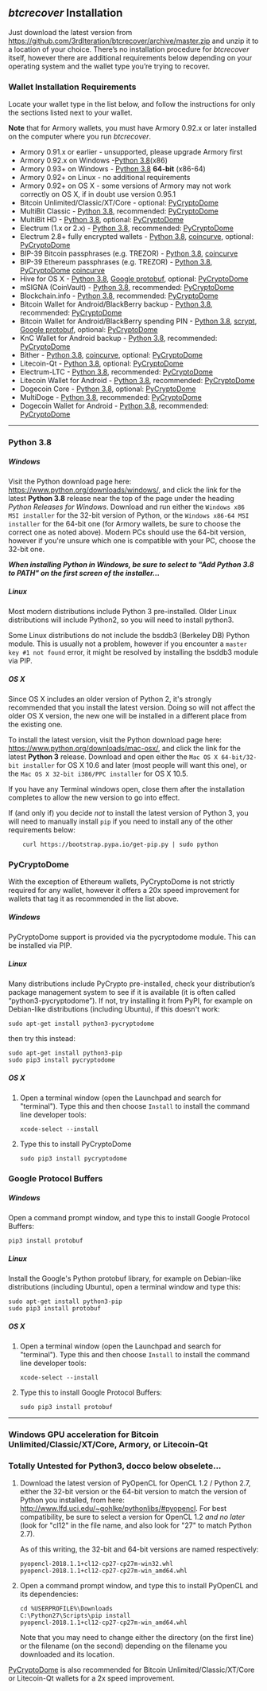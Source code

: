 ## *btcrecover* Installation ##

Just download the latest version from <https://github.com/3rdIteration/btcrecover/archive/master.zip> and unzip it to a location of your choice. There’s no installation procedure for *btcrecover* itself, however there are additional requirements below depending on your operating system and the wallet type you’re trying to recover.

### Wallet Installation Requirements ###

Locate your wallet type in the list below, and follow the instructions for only the sections listed next to your wallet.

**Note** that for Armory wallets, you must have Armory 0.92.x or later installed on the computer where you run *btcrecover*.

 * Armory 0.91.x or earlier - unsupported, please upgrade Armory first
 * Armory 0.92.x on Windows -[Python 3.8](#python-38)(x86)
 * Armory 0.93+ on Windows - [Python 3.8](#python-38) **64-bit** (x86-64)
 * Armory 0.92+ on Linux - no additional requirements
 * Armory 0.92+ on OS X - some versions of Armory may not work correctly on OS X, if in doubt use version 0.95.1
 * Bitcoin Unlimited/Classic/XT/Core - optional: [PyCryptoDome](#pycryptodome)
 * MultiBit Classic - [Python 3.8](#python-38), recommended: [PyCryptoDome](#pycryptodome)
 * MultiBit HD - [Python 3.8](#python-38), optional: [PyCryptoDome](#pycryptodome)
 * Electrum (1.x or 2.x) - [Python 3.8](#python-38), recommended: [PyCryptoDome](#pycryptodome)
 * Electrum 2.8+ fully encrypted wallets - [Python 3.8](#python-38), [coincurve](Seedrecover_Quick_Start_Guide.md#installation), optional: [PyCryptoDome](#pycryptodome)
 * BIP-39 Bitcoin passphrases (e.g. TREZOR) - [Python 3.8](#python-38), [coincurve](Seedrecover_Quick_Start_Guide.md#installation)
 * BIP-39 Ethereum passphrases (e.g. TREZOR) - [Python 3.8](#python-38), [PyCryptoDome](#pycryptodome) [coincurve](Seedrecover_Quick_Start_Guide.md#installation)
 * Hive for OS X - [Python 3.8](#python-38), [Google protobuf](#google-protocol-buffers), optional: [PyCryptoDome](#pycryptodome)
 * mSIGNA (CoinVault) - [Python 3.8](#python-38), recommended: [PyCryptoDome](#pycryptodome)
 * Blockchain.info - [Python 3.8](#python-38), recommended: [PyCryptoDome](#pycryptodome)
 * Bitcoin Wallet for Android/BlackBerry backup - [Python 3.8](#python-38), recommended: [PyCryptoDome](#pycryptodome)
 * Bitcoin Wallet for Android/BlackBerry spending PIN - [Python 3.8](#python-38), [scrypt](#scrypt), [Google protobuf](#google-protocol-buffers), optional: [PyCryptoDome](#pycryptodome)
 * KnC Wallet for Android backup - [Python 3.8](#python-38), recommended: [PyCryptoDome](#pycryptodome)
 * Bither - [Python 3.8](#python-38), [coincurve](Seedrecover_Quick_Start_Guide.md#installation), optional: [PyCryptoDome](#pycryptodome)
 * Litecoin-Qt - [Python 3.8](#python-38),  optional: [PyCryptoDome](#pycryptodome)
 * Electrum-LTC - [Python 3.8](#python-38), recommended: [PyCryptoDome](#pycryptodome)
 * Litecoin Wallet for Android - [Python 3.8](#python-38), recommended: [PyCryptoDome](#pycryptodome)
 * Dogecoin Core - [Python 3.8](#python-38),  optional: [PyCryptoDome](#pycryptodome)
 * MultiDoge - [Python 3.8](#python-38), recommended: [PyCryptoDome](#pycryptodome)
 * Dogecoin Wallet for Android - [Python 3.8](#python-38), recommended: [PyCryptoDome](#pycryptodome)


----------


### Python 3.8 ###

##### Windows #####

Visit the Python download page here: <https://www.python.org/downloads/windows/>, and click the link for the latest **Python 3.8** release near the top of the page under the heading *Python Releases for Windows*. Download and run either the `Windows x86 MSI installer` for the 32-bit version of Python, or the `Windows x86-64 MSI installer` for the 64-bit one (for Armory wallets, be sure to choose the correct one as noted above). Modern PCs should use the 64-bit version, however if you're unsure which one is compatible with your PC, choose the 32-bit one.

_**When installing Python in Windows, be sure to select to "Add Python 3.8 to PATH" on the first screen of the installer...**_

##### Linux #####

Most modern distributions include Python 3 pre-installed. Older Linux distributions will include Python2, so you will need to install python3.

Some Linux distributions do not include the bsddb3 (Berkeley DB) Python module. This is usually not a problem, however if you encounter a `master key #1 not found` error, it might be resolved by installing the bsddb3 module via PIP.

##### OS X #####

Since OS X includes an older version of Python 2, it's strongly recommended that you install the latest version. Doing so will not affect the older OS X version, the new one will be installed in a different place from the existing one.

To install the latest version, visit the Python download page here: <https://www.python.org/downloads/mac-osx/>, and click the link for the latest **Python 3** release. Download and open either the `Mac OS X 64-bit/32-bit installer` for OS X 10.6 and later (most people will want this one), or the `Mac OS X 32-bit i386/PPC installer` for OS X 10.5.

If you have any Terminal windows open, close them after the installation completes to allow the new version to go into effect.

If (and only if) you decide *not* to install the latest version of Python 3, you will need to manually install `pip` if you need to install any of the other requirements below:

        curl https://bootstrap.pypa.io/get-pip.py | sudo python


### PyCryptoDome ###

With the exception of Ethereum wallets, PyCryptoDome is not strictly required for any wallet, however it offers a 20x speed improvement for wallets that tag it as recommended in the list above.

##### Windows #####

PyCryptoDome support is provided via the pycryptodome module. This can be installed via PIP.

##### Linux #####

Many distributions include PyCrypto pre-installed, check your distribution’s package management system to see if it is available (it is often called “python3-pycryptodome”). If not, try installing it from PyPI, for example on Debian-like distributions (including Ubuntu), if this doesn't work:

    sudo apt-get install python3-pycryptodome

then try this instead:

    sudo apt-get install python3-pip
    sudo pip3 install pycryptodome

##### OS X #####

 1. Open a terminal window (open the Launchpad and search for "terminal"). Type this and then choose `Install` to install the command line developer tools:

        xcode-select --install

 2. Type this to install PyCryptoDome

        sudo pip3 install pycryptodome


### Google Protocol Buffers ###

##### Windows #####

Open a command prompt window, and type this to install Google Protocol Buffers:

    pip3 install protobuf

##### Linux #####

Install the Google's Python protobuf library, for example on Debian-like distributions (including Ubuntu), open a terminal window and type this:

    sudo apt-get install python3-pip
    sudo pip3 install protobuf

##### OS X #####

 1. Open a terminal window (open the Launchpad and search for "terminal"). Type this and then choose `Install` to install the command line developer tools:

        xcode-select --install

 2. Type this to install Google Protocol Buffers:

        sudo pip3 install protobuf

----------


### Windows GPU acceleration for Bitcoin Unlimited/Classic/XT/Core, Armory, or Litecoin-Qt ### 

### Totally Untested for Python3, docco below obselete...

 1. Download the latest version of PyOpenCL for OpenCL 1.2 / Python 2.7, either the 32-bit version or the 64-bit version to match the version of Python you installed, from here: <http://www.lfd.uci.edu/~gohlke/pythonlibs/#pyopencl>. For best compatibility, be sure to select a version for OpenCL 1.2 *and no later* (look for "cl12" in the file name, and also look for "27" to match Python 2.7).

    As of this writing, the 32-bit and 64-bit versions are named respectively:

        pyopencl‑2018.1.1+cl12‑cp27‑cp27m‑win32.whl
        pyopencl‑2018.1.1+cl12‑cp27‑cp27m‑win_amd64.whl

 2. Open a command prompt window, and type this to install PyOpenCL and its dependencies:

        cd %USERPROFILE%\Downloads
        C:\Python27\Scripts\pip install pyopencl‑2018.1.1+cl12‑cp27‑cp27m‑win_amd64.whl

    Note that you may need to change either the directory (on the first line) or the filename (on the second) depending on the filename you downloaded and its location.

[PyCryptoDome](#pycryptodome) is also recommended for Bitcoin Unlimited/Classic/XT/Core or Litecoin-Qt wallets for a 2x speed improvement.
